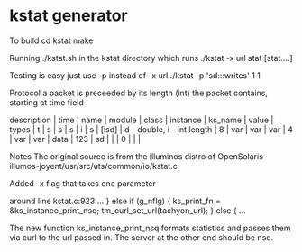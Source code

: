 kstat generator
=====================

To build
cd kstat
make

Running
./kstat.sh in the kstat directory
which runs ./kstat -x url stat [stat....]

Testing is easy just use -p instead of -x url
./kstat -p 'sd:::writes' 1 1

Protocol
a packet is preceeded by its length (int) the packet contains, starting at time field

description | time | name | module | class | instance | ks_name | value |
types       | t    | s    | s      | s     | i        | s       | [isd] | d - double, i - int
length      | 8    | var  | var    | var   | 4        | var     | var   |
data        | 123  | sd   |        |       | 0        |         |       |

Notes
The original source is from the illuminos distro of OpenSolaris
illumos-joyent/usr/src/uts/common/io/kstat.c

Added -x flag that takes one parameter

around line kstat.c:923
...
	} else if (g_nflg) {
		ks_print_fn = &ks_instance_print_nsq;
		tm_curl_set_url(tachyon_url);
	} else {
...

The new function ks_instance_print_nsq formats statistics and passes them via curl to 
the url passed in.  The server at the other end should be nsq.


